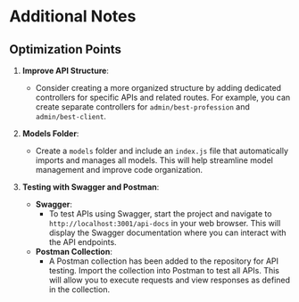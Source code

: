 # Additional Notes

## Optimization Points

1. **Improve API Structure**:

   - Consider creating a more organized structure by adding dedicated controllers for specific APIs and related routes. For example, you can create separate controllers for `admin/best-profession` and `admin/best-client`.

2. **Models Folder**:

   - Create a `models` folder and include an `index.js` file that automatically imports and manages all models. This will help streamline model management and improve code organization.

3. **Testing with Swagger and Postman**:
   - **Swagger**:
     - To test APIs using Swagger, start the project and navigate to `http://localhost:3001/api-docs` in your web browser. This will display the Swagger documentation where you can interact with the API endpoints.
   - **Postman Collection**:
     - A Postman collection has been added to the repository for API testing. Import the collection into Postman to test all APIs. This will allow you to execute requests and view responses as defined in the collection.
